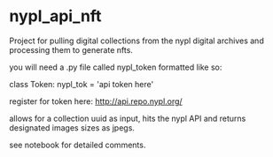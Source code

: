 # nypl_api_nft
Project for pulling digital collections from the nypl digital archives and processing them to generate nfts.

you will need a .py file called nypl_token formatted like so:

class Token:
    nypl_tok = 'api token here'
    
register for token here: http://api.repo.nypl.org/

allows for a collection uuid as input, hits the nypl API and returns designated images sizes as jpegs.

see notebook for detailed comments.
